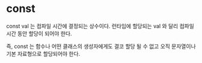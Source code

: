 # const

const val 는 컴파일 시간에 결정되는 상수이다. 런타임에 할당되는 val 와 달리 컴파일 시간 동안 할당이 되어야 한다.

즉, const 는 함수나 어떤 클래스의 생성자에게도 결코 할당 될 수 없고 오직 문자열이나 기본 자료형으로 할당되어야 한다.